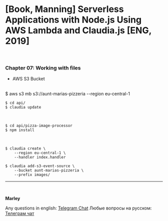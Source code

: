 # [Book, Manning] Serverless Applications with Node.js Using AWS Lambda and Claudia.js [ENG, 2019]

<br/>

### Chapter 07: Working with files

- AWS S3 Bucket

<br/>
    $ aws s3 mb s3://aunt-marias-pizzeria --region eu-central-1

<br/>

    $ cd api/
    $ claudia update

<br/>

    $ cd api/pizza-image-processor
    $ npm install

<br/>

    $ claudia create \
        --region eu-central-1 \
        --handler index.handler

    $ claudia add-s3-event-source \
        --bucket aunt-marias-pizzeria \
        --prefix images/

---

<br/>

**Marley**

Any questions in english: <a href="https://jsdev.org/chat/">Telegram Chat</a>
Любые вопросы на русском: <a href="https://jsdev.ru/chat/">Телеграм чат</a>

```

```
